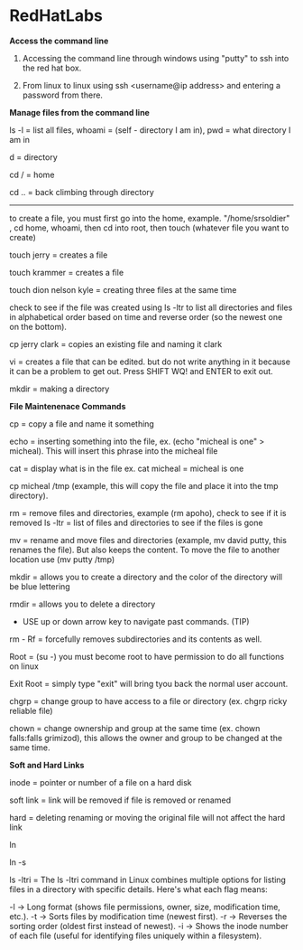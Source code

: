 # RedHatLabs

**Access the command line**

1. Accessing the command line through windows using "putty" to ssh into the red hat box. 

2. From linux to linux using ssh <username@ip address> and entering a password from there.


**Manage files from the command line**

ls -l = list all files, whoami = (self - directory I am in), pwd = what directory I am in 

d = directory 

cd / = home 

cd .. = back climbing through directory

-------------------------

to create a file, you must first go into the home, example. "/home/srsoldier" , cd home, whoami, then cd into root, then touch (whatever file you want to create) 

touch jerry = creates a file

touch krammer = creates a file 

touch dion nelson kyle = creating three files at the same time

check to see if the file was created using ls -ltr to list all directories and files in alphabetical order based on time and reverse order (so the newest one on the bottom).

cp jerry clark = copies an existing file and naming it clark

vi = creates a file that can be edited. but do not write anything in it because it can be a problem to get out. Press SHIFT WQ! and ENTER to exit out. 

mkdir = making a directory 

**File Maintenenace Commands**

cp = copy a file and name it something

echo = inserting something into the file, ex. (echo "micheal is one" > micheal). This will insert this phrase into the micheal file

cat = display what is in the file ex. cat micheal = micheal is one

cp micheal /tmp (example, this will copy the file and place it into the tmp directory).

rm = remove files and directories, example (rm apoho), check to see if it is removed ls -ltr = list of files and directories to see if the files is gone

mv = rename and move files and directories (example, mv david putty, this renames the file). But also keeps the content. To move the file to another location use (mv putty /tmp)

mkdir = allows you to create a directory and the color of the directory will be blue lettering

rmdir = allows you to delete a directory 

- USE up or down arrow key to navigate past commands. (TIP)

 rm - Rf = forcefully removes subdirectories and its contents as well.

 Root = (su -) you must become root to have permission to do all functions on linux

 Exit Root = simply type "exit" will bring tyou back the normal user account.

 chgrp = change group to have access to a file or directory (ex. chgrp ricky reliable file)

 chown = change ownership and group at the same time (ex. chown falls:falls grimizod), this allows the owner and group to be changed at the same time.

 **Soft and Hard Links**


 inode = pointer or number of a file on a hard disk 

 soft link = link will be removed if file is removed or renamed

 hard = deleting renaming or moving the original file will not affect the hard link

 ln 

 ln -s

ls -ltri = The ls -ltri command in Linux combines multiple options for listing files in a directory with specific details. Here's what each flag means:

-l → Long format (shows file permissions, owner, size, modification time, etc.).
-t → Sorts files by modification time (newest first).
-r → Reverses the sorting order (oldest first instead of newest).
-i → Shows the inode number of each file (useful for identifying files uniquely within a filesystem).








